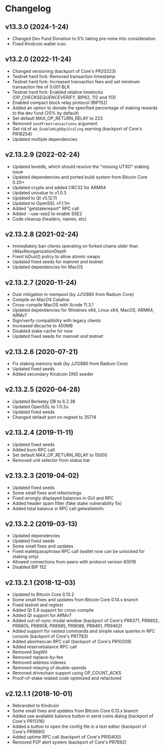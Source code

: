 # Changelog
## v13.3.0 (2024-1-24)
- Changed Dev Fund Donation to 0% taking pre-mine into consideration.
- Fixed Kindcoin wallet icon.

## v13.2.0 (2022-11-24)
- Changed versioning (backport of Core's PR20223)
- Testnet hard fork: Removed transaction timestamp
- Testnet hard fork: Increased transaction fees and set minimum transaction fee of 0.001 BLK
- Testnet hard fork: Enabled relative timelocks (OP_CHECKSEQUENCEVERIFY, BIP62, 112 and 113)
- Enabled compact block relay protocol (BIP152)
- Added an option to donate the specified percentage of staking rewards to the dev fund (20% by default)
- Set default MAX_OP_RETURN_RELAY to 223
- Removed `sendfreetransactions` argument
- Get rid of `AA_EnableHighDpiScaling` warning (backport of Core's PR16254)
- Updated multiple dependencies

## v2.13.2.9 (2022-02-24)
- Updated leveldb, which should resolve the "missing UTXO" staking issue
- Updated dependencies and ported build system from Bitcoin Core 0.20+
- Updated crypto and added CRC32 for ARM64
- Updated univalue to v1.0.3
- Updated to Qt v5.12.11
- Updated to OpenSSL v1.1.1m
- Added "getstakereport" RPC call
- Added --use-sse2 to enable SSE2
- Code cleanup (headers, names, etc)

## v2.13.2.8 (2021-02-24)
- Immediately ban clients operating on forked chains older than nMaxReorganizationDepth
- Fixed IsDust() policy to allow atomic swaps
- Updated fixed seeds for mainnet and testnet
- Updated dependencies for MacOS

## v2.13.2.7 (2020-11-24)
- Dust mitigation in mempool (by JJ12880 from Radium Core) 
- Compile on MacOS Catalina
- Cross-compile MacOS with Xcode 11.3.1
- Updated dependencies for Windows x64, Linux x64, MacOS, ARM64, ARMv7
- Sign/verify compatibility with legacy clients 
- Increased dbcache to 450MB
- Disabled stake cache for now
- Updated fixed seeds for mainnet and testnet

## v2.13.2.6 (2020-07-21)
- Fix staking memory leak (by JJ12880 from Radium Core)
- Updated fixed seeds
- Added secondary Kindcoin DNS seeder

## v2.13.2.5 (2020-04-28)
- Updated Berkeley DB to 6.2.38
- Updated OpenSSL to 1.0.2u
- Updated fixed seeds
- Changed default port on regtest to 35714

## v2.13.2.4 (2019-11-11)
- Updated fixed seeds
- Added burn RPC call
- Set default MAX_OP_RETURN_RELAY to 15000
- Removed unit selector from status bar

## v2.13.2.3 (2019-04-02)
- Updated fixed seeds
- Some small fixes and refactorings
- Fixed wrongly displayed balances in GUI and RPC
- Added header spam filter (fake stake vulnerability fix)
- Added total balance in RPC call getwalletinfo

## v2.13.2.2 (2019-03-13)
- Updated dependencies
- Updated fixed seeds
- Some small fixes and updates
- Fixed walletpassphrase RPC call (wallet now can be unlocked for staking only)
- Allowed connections from peers with protocol version 60016
- Disabled BIP 152

## v2.13.2.1 (2018-12-03)

- Updated to Bitcoin Core 0.13.2
- Some small fixes and updates from Bitcoin Core 0.14.x branch
- Fixed testnet and regtest
- Added Qt 5.9 support for cross-compile
- Added Qt support for ARMv7
- Added out-of-sync modal window (backport of Core's PR8371, PR8802, PR8805, PR8906, PR8985, PR9088, PR9461, PR9462)
- Added support for nested commands and simple value queries in RPC console (backport of Core's PR7783)
- Added abortrescan RPC call (backport of Core's PR10208)
- Added reservebalance RPC call
- Removed SegWit
- Removed replace-by-fee
- Removed address indexes
- Removed relaying of double-spends
- Removed drivechain support using OP_COUNT_ACKS
- Proof-of-stake related code optimized and refactored

## v2.12.1.1 (2018-10-01)

- Rebranded to Kindcoin
- Some small fixes and updates from Bitcoin Core 0.13.x branch
- Added use available balance button in send coins dialog (backport of Core's PR11316)
- Added a button to open the config file in a text editor (backport of Core's PR9890)
- Added uptime RPC call (backport of Core's PR10400)
- Removed P2P alert system (backport of Core's PR7692)
